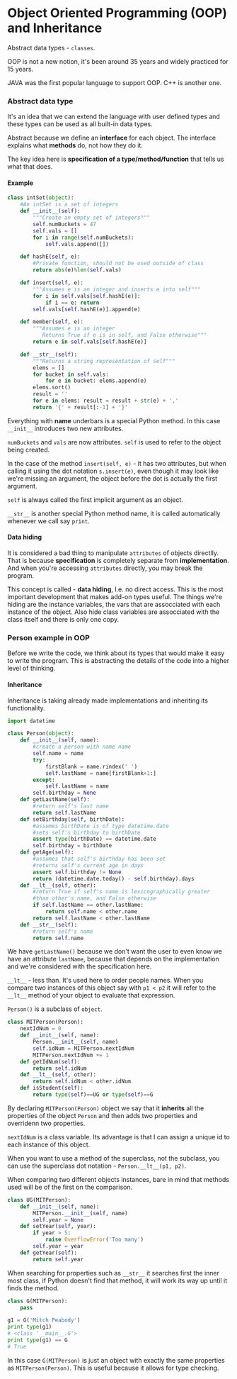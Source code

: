 Object Oriented Programming (OOP) and Inheritance
===================

Abstract data types - `classes`.

OOP is not a new notion, it's been around 35 years and widely practiced for 15 years.

JAVA was the first popular language to support OOP. C++ is another one.

### Abstract data type

It's an idea that we can extend the language with user defined types and these types can be used as all built-in data types.

Abstract because we define an **interface** for each object. The interface explains what **methods** do, not how they do it.

The key idea here is **specification of a type/method/function** that tells us what that does.

#### Example

```Python
class intSet(object):
    #An intSet is a set of integers
    def __init__(self):
        """Create an empty set of integers"""
        self.numBuckets = 47
        self.vals = []
        for i in range(self.numBuckets):
            self.vals.append([])

    def hashE(self, e):
        #Private function, should not be used outside of class
        return abs(e)%len(self.vals)

    def insert(self, e):
        """Assumes e is an integer and inserts e into self"""
        for i in self.vals[self.hashE(e)]:
            if i == e: return
        self.vals[self.hashE(e)].append(e)

    def member(self, e):
        """Assumes e is an integer
           Returns True if e is in self, and False otherwise"""
        return e in self.vals[self.hashE(e)]

    def __str__(self):
        """Returns a string representation of self"""
        elems = []
        for bucket in self.vals:
            for e in bucket: elems.append(e)
        elems.sort()
        result = ''
        for e in elems: result = result + str(e) + ','
        return '{' + result[:-1] + '}'
```

Everything with **__name__** underbars is a special Python method. In this case `__init__` introduces two new attributes.

`numBuckets` and `vals` are now attributes. `self` is used to refer to the object being created.

In the case of the method `insert(self, e)` - it has two attributes, but when calling it using the dot notation `s.insert(e)`, even though it may look like we're missing an argument, the object before the dot is actually the first argument.

`self` is always called the first implicit argument as an object.

`__str__` is another special Python method name, it is called automatically whenever we call say `print`.

#### Data hiding

It is considered a bad thing to manipulate `attributes` of objects directlly. That is because **specification** is completely separate from **implementation**. And when you're accessing `attributes` directly, you may break the program.

This concept is called - **data hiding**, I.e. no direct access. This is the most important development that makes add-on types useful. The things we're hiding are the instance variables, the vars that are assocciated with each instance of the object. Also hide class variables are assocciated with the class itself and there is only one copy.

### Person example in OOP

Before we write the code, we think about its types that would make it easy to write the program. This is abstracting the details of the code into a higher level of thinking.

#### Inheritance

Inheritance is taking already made implementations and inheriting its functionality.

```Python
import datetime

class Person(object):
    def __init__(self, name):
        #create a person with name name
        self.name = name
        try:
            firstBlank = name.rindex(' ')
            self.lastName = name[firstBlank+1:]
        except:
            self.lastName = name
        self.birthday = None
    def getLastName(self):
        #return self's last name
        return self.lastName
    def setBirthday(self, birthDate):
        #assumes birthDate is of type datetime.date
        #sets self's birthday to birthDate
        assert type(birthDate) == datetime.date
        self.birthday = birthDate
    def getAge(self):
        #assumes that self's birthday has been set
        #returns self's current age in days
        assert self.birthday != None
        return (datetime.date.today() - self.birthday).days
    def __lt__(self, other):
        #return True if self's name is lexicographically greater
        #than other's name, and False otherwise
        if self.lastName == other.lastName:
            return self.name < other.name
        return self.lastName < other.lastName
    def __str__(self):
        #return self's name
        return self.name
```

We have `getLastName()` because we don't want the user to even know we have an attribute `lastName`, because that depends on the implementation and we're considered with the specification here.

`__lt__` - less than. It's used here to order people names. When you compare two instances of this object say with `p1 < p2` it will refer to the `__lt__` method of your object to evaluate that expression.

`Person()` is a subclass of `object`.

```Python
class MITPerson(Person):
    nextIdNum = 0
    def __init__(self, name):
        Person.__init__(self, name)
        self.idNum = MITPerson.nextIdNum
        MITPerson.nextIdNum += 1
    def getIdNum(self):
        return self.idNum
    def __lt__(self, other):
        return self.idNum < other.idNum
    def isStudent(self):
        return type(self)==UG or type(self)==G
```

By declaring `MITPerson(Person)` object we say that it **inherits** all the properties of the object `Person` and then adds two properties and overridenn two properties.

`nextIdNum` is a class variable. Its advantage is that I can assign a unique id to each instance of this object.

When you want to use a method of the superclass, not the subclass, you can use the superclass dot notation - `Person.__lt__(p1, p2)`.

When comparing two different objects instances, bare in mind that methods used will be of the first on the comparison.

```Python
class UG(MITPerson):
    def __init__(self, name):
        MITPerson.__init__(self, name)
        self.year = None
    def setYear(self, year):
        if year > 5:
            raise OverflowError('Too many')
        self.year = year
    def getYear(self):
        return self.year
```

When searching for properties such as `__str__` it searches first the inner most class, if Python doesn't find that method, it will work its way up until it finds the method.

```Python
class G(MITPerson):
    pass

g1 = G('Mitch Peabody')
print type(g1)
# <class '__main__.G'>
print type(g1) == G
# True
```

In this case `G(MITPerson)` is just an object with exactly the same properties as `MITPerson(Person)`. This is useful because it allows for type checking.
